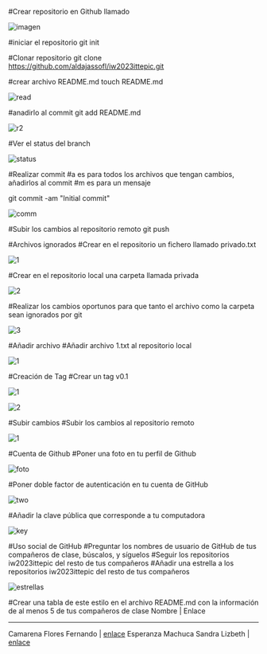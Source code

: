 #Crear repositorio en Github llamado

![imagen](https://github.com/aldajassofl/iw2023ittepic/assets/143014169/cb8a2ac6-4b3e-4827-a34b-11db6434d064)

#iniciar el repositorio
git init

#Clonar repositorio
git clone https://github.com/aldajassofl/iw2023ittepic.git

#crear archivo README.md
touch README.md

![read](https://github.com/aldajassofl/iw2023ittepic/assets/143014169/d5307a58-5910-4226-a4e0-ebbe8b2bff2f)


#anadirlo al commit
git add README.md

![r2](https://github.com/aldajassofl/iw2023ittepic/assets/143014169/e00c9663-b272-4664-8b41-8e19de117880)

#Ver el status del branch

![status](https://github.com/aldajassofl/iw2023ittepic/assets/143014169/fa26b6b5-8255-4570-9f3c-d41f37a6778a)

#Realizar commit
#a es para todos los archivos que tengan cambios, añadirlos al commit
#m es para un mensaje

git commit -am "Initial commit"

![comm](https://github.com/aldajassofl/iw2023ittepic/assets/143014169/e3131556-84a2-4265-b25a-960ed626ecba)

#Subir los cambios al repositorio remoto
git push

#Archivos ignorados
#Crear en el repositorio un fichero llamado privado.txt

![1](https://github.com/aldajassofl/iw2023ittepic/assets/143014169/2da68163-fb41-4910-a773-113ab33a24b2)

#Crear en el repositorio local una carpeta llamada privada

![2](https://github.com/aldajassofl/iw2023ittepic/assets/143014169/f1eb878a-aa18-44a4-9550-dcbbc82511cf)

#Realizar los cambios oportunos para que tanto el archivo como la carpeta sean ignorados por git

![3](https://github.com/aldajassofl/iw2023ittepic/assets/143014169/bca18181-0523-4736-9be1-9ee63acfe21c)

#Añadir archivo
#Añadir archivo 1.txt al repositorio local

![1](https://github.com/aldajassofl/iw2023ittepic/assets/143014169/65b65800-cb9d-4156-96da-f08aaa781aa0)

#Creación de Tag
#Crear un tag v0.1

![1](https://github.com/aldajassofl/iw2023ittepic/assets/143014169/0a9ff5f7-b220-4b37-89bc-bcb7dd89a9d4)

![2](https://github.com/aldajassofl/iw2023ittepic/assets/143014169/b6e5be25-f9f4-4cf6-9d90-b940245de9f9)

#Subir cambios
#Subir los cambios al repositorio remoto

![1](https://github.com/aldajassofl/iw2023ittepic/assets/143014169/c9b42501-b897-490d-be8a-ae694000fcc6)

#Cuenta de Github
#Poner una foto en tu perfil de Github

![foto](https://github.com/aldajassofl/iw2023ittepic/assets/143014169/3cd3cf4b-4ca1-4125-97da-777c432d52d9)

#Poner doble factor de autenticación en tu cuenta de GitHub

![two](https://github.com/aldajassofl/iw2023ittepic/assets/143014169/1ec8bdb8-c0ca-45e0-95d0-cb8c8f349f3b)

#Añadir la clave pública que corresponde a tu computadora

![key](https://github.com/aldajassofl/iw2023ittepic/assets/143014169/780f8b4c-f3a1-40e5-962a-bd0a86506a99)

#Uso social de GitHub
#Preguntar los nombres de usuario de GitHub de tus compañeros de clase, búscalos, y síguelos
#Seguir los repositorios iw2023ittepic del resto de tus compañeros
#Añadir una estrella a los repositorios iw2023ittepic del resto de tus compañeros

![estrellas](https://github.com/aldajassofl/iw2023ittepic/assets/143014169/e05c56b0-f7af-42e0-85c2-d4de9c438604)

#Crear una tabla de este estilo en el archivo README.md con la información de al menos 5 de tus compañeros de clase
 Nombre   |  Enlace   
________________________
Camarena Flores Fernando | [enlace](https://github.com/RanitaDeMay)
Esperanza Machuca Sandra Lizbeth | [enlace](https://github.com/saliesperanzama)


